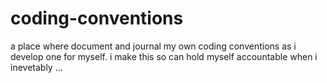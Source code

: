 # coding-conventions
a place where document and journal my own coding conventions as i develop one for myself. i make this so can hold myself accountable when i inevetably ...
